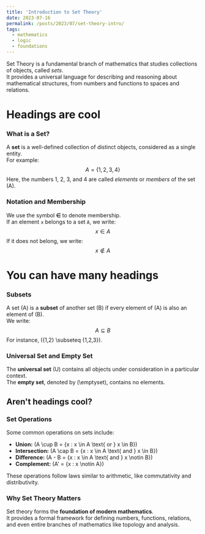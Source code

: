 ```yaml
---
title: 'Introduction to Set Theory'
date: 2023-07-16
permalink: /posts/2023/07/set-theory-intro/
tags:
  - mathematics
  - logic
  - foundations
---
```


Set Theory is a fundamental branch of mathematics that studies collections of objects, called *sets*.  
It provides a universal language for describing and reasoning about mathematical structures, from numbers and functions to spaces and relations.

Headings are cool
======

### What is a Set?

A **set** is a well-defined collection of distinct objects, considered as a single entity.  
For example:
$$
A = \{1, 2, 3, 4\}
$$
Here, the numbers 1, 2, 3, and 4 are called *elements* or *members* of the set \(A\).

### Notation and Membership

We use the symbol **∈** to denote membership.  
If an element `x` belongs to a set `A`, we write:
$$
x \in A
$$
If it does not belong, we write:
$$
x \notin A
$$

You can have many headings
======

### Subsets

A set \(A\) is a **subset** of another set \(B\) if every element of \(A\) is also an element of \(B\).  
We write:
$$
A \subseteq B
$$
For instance, \(\{1,2\} \subseteq \{1,2,3\}\).

### Universal Set and Empty Set

The **universal set** \(U\) contains all objects under consideration in a particular context.  
The **empty set**, denoted by \(\emptyset\), contains no elements.

Aren't headings cool?
------

### Set Operations

Some common operations on sets include:

- **Union:** \(A \cup B = \{x : x \in A \text{ or } x \in B\}\)
- **Intersection:** \(A \cap B = \{x : x \in A \text{ and } x \in B\}\)
- **Difference:** \(A - B = \{x : x \in A \text{ and } x \notin B\}\)
- **Complement:** \(A' = \{x : x \notin A\}\)

These operations follow laws similar to arithmetic, like commutativity and distributivity.

### Why Set Theory Matters

Set theory forms the **foundation of modern mathematics**.  
It provides a formal framework for defining numbers, functions, relations, and even entire branches of mathematics like topology and analysis.

